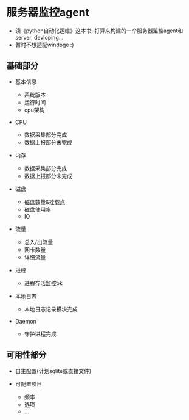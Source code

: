 # 服务器监控agent

- 读《python自动化运维》这本书, 打算来构建的一个服务器监控agent和server, devloping...
- 暂时不想适配windoge :)

## 基础部分

- 基本信息
    - 系统版本
    - 运行时间
    - cpu架构

- CPU
    - 数据采集部分完成
    - 数据上报部分未完成

- 内存
    - 数据采集部分完成
    - 数据上报部分未完成
    
- 磁盘
    - 磁盘数量&挂载点
    - 磁盘使用率
    - IO
    
- 流量
    - 总入/出流量
    - 网卡数量
    - 详细流量

- 进程
    - 进程存活监控ok
    
- 本地日志
    - 本地日志记录模块完成
    
- Daemon
    - 守护进程完成


## 可用性部分

- 自主配置(计划sqlite或直接文件)

- 可配置项目
  - 频率
  - 选项
  - ...
